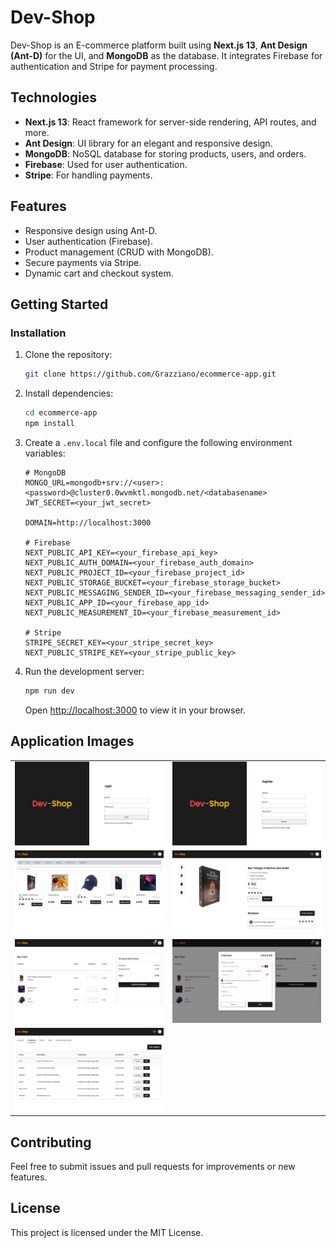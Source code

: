 # Dev-Shop

Dev-Shop is an E-commerce platform built using **Next.js 13**, **Ant Design (Ant-D)** for the UI, and **MongoDB** as the database. It integrates Firebase for authentication and Stripe for payment processing.

## Technologies

- **Next.js 13**: React framework for server-side rendering, API routes, and more.
- **Ant Design**: UI library for an elegant and responsive design.
- **MongoDB**: NoSQL database for storing products, users, and orders.
- **Firebase**: Used for user authentication.
- **Stripe**: For handling payments.

## Features

- Responsive design using Ant-D.
- User authentication (Firebase).
- Product management (CRUD with MongoDB).
- Secure payments via Stripe.
- Dynamic cart and checkout system.
  
## Getting Started

### Installation

1. Clone the repository:

   ```bash
   git clone https://github.com/Grazziano/ecommerce-app.git
   ```

2. Install dependencies:

   ```bash
   cd ecommerce-app
   npm install
   ```

3. Create a `.env.local` file and configure the following environment variables:

   ```env
   # MongoDB
   MONGO_URL=mongodb+srv://<user>:<password>@cluster0.0wvmktl.mongodb.net/<databasename>
   JWT_SECRET=<your_jwt_secret>

   DOMAIN=http://localhost:3000

   # Firebase
   NEXT_PUBLIC_API_KEY=<your_firebase_api_key>
   NEXT_PUBLIC_AUTH_DOMAIN=<your_firebase_auth_domain>
   NEXT_PUBLIC_PROJECT_ID=<your_firebase_project_id>
   NEXT_PUBLIC_STORAGE_BUCKET=<your_firebase_storage_bucket>
   NEXT_PUBLIC_MESSAGING_SENDER_ID=<your_firebase_messaging_sender_id>
   NEXT_PUBLIC_APP_ID=<your_firebase_app_id>
   NEXT_PUBLIC_MEASUREMENT_ID=<your_firebase_measurement_id>

   # Stripe
   STRIPE_SECRET_KEY=<your_stripe_secret_key>
   NEXT_PUBLIC_STRIPE_KEY=<your_stripe_public_key>
   ```

4. Run the development server:

   ```bash
   npm run dev
   ```

   Open [http://localhost:3000](http://localhost:3000) to view it in your browser.

## Application Images

<table>
  <tr>
    <td><img src="./public/images/login.png" alt="Página de Login" width="600"/></td>
    <td><img src="./public/images/register.png" alt="Página de Registro" width="600"/></td>
  </tr>
  <tr>
    <td><img src="./public/images/home.png" alt="Página Home" width="600"/></td>
    <td><img src="./public/images/product-view.png" alt="View Produto" width="600"/></td>
  </tr>
  <tr>
    <td><img src="./public/images/cart.png" alt="Carrinho de Compras" width="600"/></td>
    <td><img src="./public/images/checkout.png" alt="Pagamento" width="600"/></td>
  </tr>
  <tr>
    <td><img src="./public/images/admin-page.png" alt="Página Administrador" width="600"/></td>
  </tr>
</table>

## Contributing

Feel free to submit issues and pull requests for improvements or new features.

## License

This project is licensed under the MIT License.
